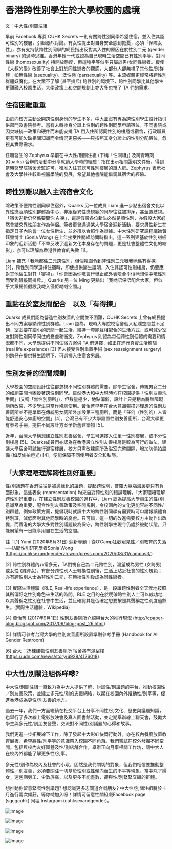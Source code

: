 # 香港跨性別學生於大學校園的處境

文：中大性/別關注組

早前 Facebook 專頁 CUHK Secrets 一則有關跨性別同學希望住宿，並入住其認可性別的樓層，引起激烈討論。有女性提出對自身安全感到擔憂，必須「保障女性」，亦有支持該跨性別同學的網民指出反對其入住的原因在於性別二元 (gender binary) 的過時思維。香港年輕一代或認為自己現時生活空間已有性別平等，對同性戀 (homosexuality) 持開放態度，但這種平等似乎只屬於男/女同性戀者。縱使《大叔的愛》改善了社會上對於同性戀者的觀感，大部分人卻無視了其他性/別群體：如無性戀 (asexuality)、泛性戀 (pansexuality) 等。主流媒體更經常將跨性別群體妖魔化。在大眾不了解 (甚至排斥) 跨性別的環境下，跨性別同學比其他學生更難融入校園生活，大學政策上和空間規劃上亦大多忽視了 TA 們的需求。

## 住宿困難重重

由於向校方主動公開跨性別身份的學生不多，中大並沒有專為跨性別學生設計指引供部門及書院參考。當有未轉換身分證上性別的跨性別同學申請宿位，不同書院或因欠缺統一政策和硬件而未能安排 TA 們入住所認同性別的樓層或宿舍，行政職員更有可能欠缺相關知識而令情況更惡劣——只按照其身分證上的性別分配宿位，忽視其實際需求。

任職醫生的 Zephyrus 早前在中大性/別關注組 (下稱「性關組」) 及跨青時刻 (Quarks) 合辦的活動中分享就讀大學時的經驗：指在出示相關證明文件後，得到當時醫學院宿舍舍監許可，獲准入住其認可性別樓層的單人房。Zephyrus 表示社會及大學往往較重視醫學院的發展，希望其他書院能借鏡其宿舍的經驗。

## 跨性別難以融入主流宿舍文化

除政策不便跨性別同學住宿外，Quarks 另一位成員 Liam 進一步點出宿舍文化以異性戀及順性別群體為中心，非跟從異性戀規範的同學往往被排斥，甚至遭歧視。「宿舍迎新仍然係要問你 A 幾」，這是假設各位新生必然是順性別，亦假設大家必然會結交異性朋友作為伴侶。筆者更曾遇過某大學宿舍迎新活動，要求男性新生在指定日子內約會一位女性新生，並必須以合照作為證據。中大性別研究課程講師黃鈺螢博士 (Sonia Wong) 在上年接受性關組訪問時指出，這一系列建基於性別刻板印象的迎新活動「不單反映了迎新文化本身存在的問題，更是社會整體性文化的縮影」，亦可以理解為香港性教育的失敗 [1]。

Liam 補充「我哋都係二元跨性別，但個氛圍令到非性別二元嘅我哋係冇得揀」[2]，跨性別同學選擇住宿時，即使提供醫生證明，入住其認可性別樓層，仍要應對其他宿生對其「審視」。「你會因為你嘅言行舉止或外表唔合乎佢哋想像中嘅性別而受到騷擾同排斥。」Quarks 另一位 Ming 更點出「我哋唔係唔配合大家，但似乎大眾總係假設我哋入侵佢哋嘅空間。」

## 重點在於室友間配合　以及「有得揀」

Quarks 成員們認為營造性別友善的空間並不困難，CUHK Secrets 上曾有網民提出不同方案容納跨性別群體。Liam 認為，現時大專院校宿舍個人私隱空間並不足夠，室友要在細小的房間一起生活，維持一套能互相配合的生活方式，或可減少室友對跨性別同學同住的憂慮和衝突。Zephyrus 則認為每個跨性別個體的需要和情況都不同，大學應提供不同住宿方案供 TA 們選擇，如正在進行真實生活體驗 (real life experience) [3] 但未接受性別重置手術 (sex reassignment surgery) 的跨仔在提供醫生證明下，可選擇入住宿舍男層。

## 性別友善的空間規劃

大學校園的空間設計往往都忽視不同性別群體的需要，除學生宿舍，傳統男女二分的如廁空間也困擾著跨性別同學。雖然港大和中大現時均在校園提供「性別友善洗手間」(又稱「無性別廁所」)，但數量極少，地點偏僻，設計上只是稍為將無障礙廁所改裝，不少學生只當作殘廁使用。黃怡菁早年在台大意識報描述理想的性別友善廁所並不是單單在傳統男女廁所外加設第三種廁所，而是「任何（性別的）人皆能舒適安心如廁的空間」[4]。台灣已有不少大學設置性別友善廁所，台灣大學更有參考手冊，提供不同設計方案予新舊建築物 [5]。

近年，台灣大學構想建立性別友善宿舍，學生可選擇入住單一性別樓層，或不分性別樓層 [5]。Quarks成員們亦認為在香港設立性別友善樓層是較為可行的做法，建議大學宿舍可試推行混宿樓層，校方只需改建廁所及浴室完整間隔，增加防偷拍設備 (如反偷拍燈光) [4]，便能保障不同使用者安全和私隱。

## 「大家理唔理解跨性別好重要」

性/別議題在香港往往是被邊緣化的議題，提起跨性別，普羅大眾腦海裏更只有負面形象，這些表象 (representation) 均來自對跨性別的錯誤理解。「大家理唔理解跨性別好重要」，在建立性別友善校園的過程中，Liam 認為提高大學員生的性/別意識至為重要，配合性別友善政策及空間規劃，令校園內的文化更能容納不同性/別群體。例如政策方面，提倡現時就讀中大的跨性別同學有需要時可申請報讀體育特別班，減低面對其他同學時的憂慮。只可惜，這一切的改進需要校方主動作出改變，而香港的大學大多對性別議題較為保守，跨性別學生現今仍處於被動狀態，只能盼望有一日能享用自在生活的空間。

註：[1] Yumi (2020年8月31日) 迎新專題︱從O’Camp狂歡窺見性／別教育的失落──訪問性別研究學者Sonia Wong (https://cuhksexandgenderzh.wordpress.com/2020/08/31/campus3/)

[2] 跨性別群體內非常多元，TA們視自己為二元跨性別，渴望成為男性 (女跨男) 或女性 (男跨女)，有部分跨性別人士轉換性別後，生活上貼近社會的性別規範；亦有跨性別人士為非性別二元，在轉換性別後成為同性戀者。

[3] 實際生活體驗（RLE, Real-life experience），是一段讓跨性別者全天候地按照其所偏好之性別角色來生活的時間。RLE 之目的在於明確跨性別人士可以成功地以其聲稱之性別在社會中生活，並且確認其是否確定想要按照其聲稱之性別度過餘生。(實際生活體驗，Wikipedia)

[4] 黃怡菁 (2017年9月1日) 性別友善廁所介紹與台大的推行現況 (http://cpaper-blog.blogspot.com/2017/09/blog-post_26.html)

[5] 詳情可參考台灣大學的性別友善廁所設置準則參考手冊 (Handbook for All Gender Restroom)

[6] 台大：25棟建物性別友善廁所 宿舍將有混宿樓 (https://udn.com/news/story/6928/4126018)

## 中大性/別關注組係咩嚟?

中大性/別關注組一直致力為中大人提供了解、討論性/別議題的平台，推動校園性／別友善政策，並建立多元性/別的支援網絡，以期在校園內外推動性/別平等，促進香港成為更性/別友善的地方。

過去一年，我們一方面繼續在社交平台上分享不同性/別文化、歷史與議題知識，也舉行了多次線上電影放映會及真人圖書館活動，並定期舉辦線上聊天會，鼓勵大學生與多元性/別朋友發聲，交流對不同性/別議題的心得和故事。

我們更進一步拓展線下工作，除了發起中大彩虹快閃行動外，亦在校內餐廳放置教育展板，希望將性/別平等的意識帶入校園不同角落。我們嘗試在校外發掘不同空間，包括與校內友好團體及性/別店舖合作，舉辦正向月事相關工作坊，讓中大人在校內外都能了解更多性/別事。

多元性/別作為校內及社會的小眾，固然是我們關切的對象，但我們相信要推動整體性／別友善，必須要關注一切基於性別或性傾向而生的不平等現象，當中除了婦女，還包涵勞工、少數族裔，以及更多不能盡數，卻與性/別緊緊交織的群體。

想推動你留意緊嘅性別議題? 想認識更多志同道合嘅朋友? 中大性/別關注組將於十月進行兩次傾莊，等你哋加入呀！詳情可留意性關組嘅Facebook page (sgcgcuhk) 同埋 Instagram (cuhksexandgender)。

![Image](https://cusp.hk/wp-content/uploads/2024/03/IMG_6EC00F350A1F-1-1536x820.jpeg)

![Image](https://cusp.hk/wp-content/uploads/2023/08/web-banner-17-1536x820.png)

![Image](https://cusp.hk/wp-content/uploads/2022/08/2022orientation_banner750-1.png)

![Image](http://cusp.hk/wp-content/uploads/2022/02/fp_web_icon.png)
<!-- tcd_original_link https://cusp.hk/?p=9656 -->
